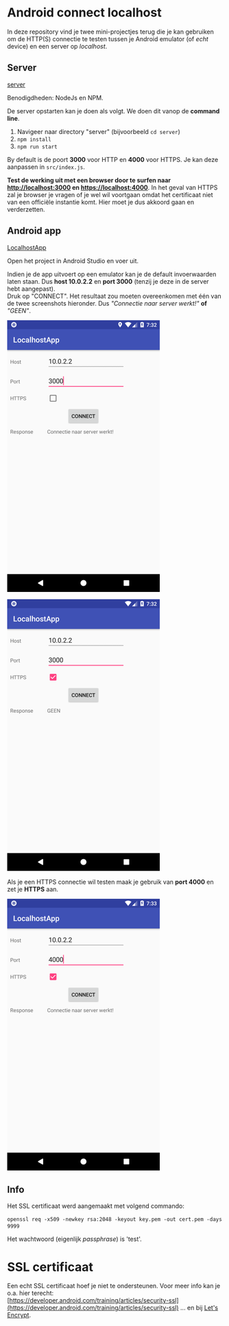 # Android connect localhost

In deze repository vind je twee mini-projectjes terug die je kan gebruiken om de
HTTP(S) connectie te testen tussen je Android emulator (of *echt* device) en een
server op *localhost*.

## Server

[server](server)

Benodigdheden: NodeJs en NPM.

De server opstarten kan je doen als volgt. We doen dit vanop de **command line**.  
1. Navigeer naar directory "server" (bijvoorbeeld `cd server`)
2. `npm install`
3. `npm run start`

By default is de poort **3000** voor HTTP en **4000** voor HTTPS. Je kan deze aanpassen in `src/index.js`.

**Test de werking uit met een browser door te surfen naar [http://localhost:3000](http://localhost:3000) en [https://localhost:4000](https://localhost:4000)**. In het geval van HTTPS zal je browser je vragen 
of je wel wil voortgaan omdat het certificaat niet van een officiële instantie komt. Hier moet je dus
akkoord gaan en verderzetten.

## Android app

[LocalhostApp](LocalhostApp)

Open het project in Android Studio en voer uit.

Indien je de app uitvoert op een emulator kan je de default invoerwaarden laten staan.
Dus **host 10.0.2.2** en **port 3000** (tenzij je deze in de server hebt aangepast).  
Druk op "CONNECT". Het resultaat zou moeten overeenkomen met één van de twee screenshots
hieronder. Dus *"Connectie naar server werkt!"* **of** *"GEEN"*.

![/images/werkt.png](/images/werkt.png)

![/images/werkt_niet.png](/images/werkt_niet.png)

Als je een HTTPS connectie wil testen maak je gebruik van **port 4000** en zet je **HTTPS** aan.

![/images/werkt_https.png](/images/werkt_https.png)

## Info

Het SSL certificaat werd aangemaakt met volgend commando:
```
openssl req -x509 -newkey rsa:2048 -keyout key.pem -out cert.pem -days 9999
```
Het wachtwoord (eigenlijk *passphrase*) is 'test'.

# SSL certificaat

Een echt SSL certificaat hoef je niet te ondersteunen. Voor meer info kan je o.a. hier terecht:  
[https://developer.android.com/training/articles/security-ssl](https://developer.android.com/training/articles/security-ssl)
... en bij [Let's Encrypt](https://letsencrypt.org/).
